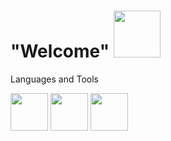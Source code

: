  # "Welcome" <img src="https://media4.giphy.com/media/65ATXZgKw9tKnJua1B/giphy.gif?cid=790b761117698cbe22d9817f75a804003a144b464dc45202&rid=giphy.gif&ct=g" width="75px">




Languages and Tools

<div width="300px" height="300px" background"red"></div>
<code><img height="60" src="https://cdn.pixabay.com/photo/2015/04/23/17/41/javascript-736400_960_720.png"></code>
<code><img height="60" src="https://cdn-icons-png.flaticon.com/512/174/174854.png"></code>
<code><img height="60"src="https://cdn.pixabay.com/photo/2017/08/05/11/16/logo-2582747_1280.png"></code>

